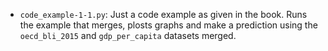 - `code_example-1-1.py`: Just a code example as given in the book. Runs the example that merges, plosts graphs and make a prediction using the `oecd_bli_2015` and `gdp_per_capita` datasets merged.
